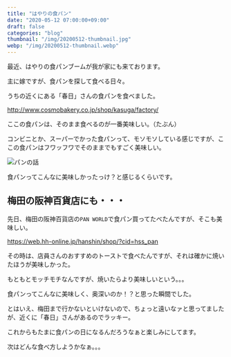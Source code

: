 ```yaml
---
title: "はやりの食パン"
date: "2020-05-12 07:00:00+09:00"
draft: false
categories: "blog"
thumbnail: "/img/20200512-thumbnail.jpg"
webp: "/img/20200512-thumbnail.webp"
---
```


最近、はやりの食パンブームが我が家にも来ております。

主に嫁ですが、食パンを探して食べる日々。

うちの近くにある「春日」さんの食パンを食べました。

http://www.cosmobakery.co.jp/shop/kasuga/factory/

ここの食パンは、そのまま食べるのが一番美味しい。（たぶん）

コンビニとか、スーパーでかった食パンって、モソモソしている感じですが、ここの食パンはフワッフワでそのままでもすごく美味しい。

![パンの話](/img/20200512-thumbnail.jpg)

食パンってこんなに美味しかったっけ？と感じるくらいです。

## 梅田の阪神百貨店にも・・・

先日、梅田の阪神百貨店の`PAN WORLD`で食パン買ってたべたんですが、そこも美味しい。

https://web.hh-online.jp/hanshin/shop/?cid=hss_pan

その時は、店員さんのおすすめのトーストで食べたんですが、それは確かに焼いたほうが美味しかった。

もともとモッチモチなんですが、焼いたらより美味しいという。。。

食パンってこんなに美味しく、奥深いのか！？と思った瞬間でした。

とはいえ、梅田まで行かないといけないので、ちょっと遠いなァと思ってましたが、近くに「春日」さんがあるのでラッキー。

これからもたまに食パンの日になるんだろうなぁと楽しみにしてます。

次はどんな食べ方しようかなぁ。。。